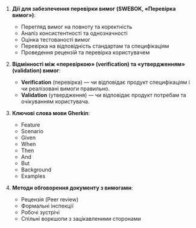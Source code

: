 1. **Дії для забезпечення перевірки вимог (SWEBOK, «Перевірка вимог»)**:
   - Перегляд вимог на повноту та коректність
   - Аналіз консистентності та однозначності
   - Оцінка тестованості вимог
   - Перевірка на відповідність стандартам та специфікаціям
   - Проведення рецензій та перевірка користувачем

2. **Відмінності між «перевіркою» (verification) та «утвердженням» (validation) вимог**:
   - **Verification** (перевірка) — чи відповідає продукт специфікаціям і чи реалізовані вимоги правильно.
   - **Validation** (утвердження) — чи відповідає продукт потребам та очікуванням користувача.

3. **Ключові слова мови Gherkin**:
   - Feature
   - Scenario
   - Given
   - When
   - Then
   - And
   - But
   - Background
   - Examples

4. **Методи обговорення документу з вимогами**:
   - Рецензія (Peer review)
   - Формальні інспекції
   - Робочі зустрічі
   - Спільні воркшопи з зацікавленими сторонами
